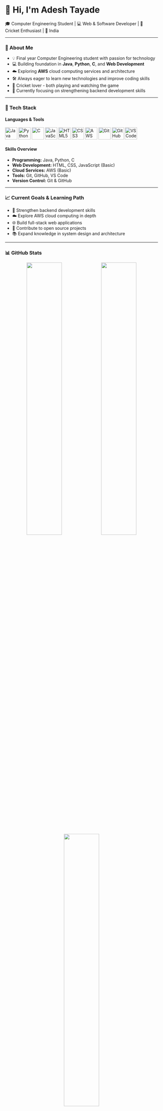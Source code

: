 # 👋 Hi, I'm Adesh Tayade
🎓 Computer Engineering Student | 💻 Web & Software Developer | 🏏 Cricket Enthusiast | 📍 India

---

### 🚀 About Me
- 💡 Final year Computer Engineering student with passion for technology
- 💻 Building foundation in **Java**, **Python**, **C**, and **Web Development**
- ☁️ Exploring **AWS** cloud computing services and architecture
- 🛠️ Always eager to learn new technologies and improve coding skills
- 🏏 Cricket lover - both playing and watching the game
- 🌱 Currently focusing on strengthening backend development skills

---

### 🧰 Tech Stack

#### Languages & Tools
<p>
  <img src="https://cdn.jsdelivr.net/gh/devicons/devicon/icons/java/java-original.svg" width="40" alt="Java"/>
  <img src="https://cdn.jsdelivr.net/gh/devicons/devicon/icons/python/python-original.svg" width="40" alt="Python"/>
  <img src="https://cdn.jsdelivr.net/gh/devicons/devicon/icons/c/c-original.svg" width="40" alt="C"/>
  <img src="https://cdn.jsdelivr.net/gh/devicons/devicon/icons/javascript/javascript-original.svg" width="40" alt="JavaScript"/>
  <img src="https://cdn.jsdelivr.net/gh/devicons/devicon/icons/html5/html5-original.svg" width="40" alt="HTML5"/>
  <img src="https://cdn.jsdelivr.net/gh/devicons/devicon/icons/css3/css3-original.svg" width="40" alt="CSS3"/>
  <img src="https://cdn.jsdelivr.net/gh/devicons/devicon/icons/amazonwebservices/amazonwebservices-original.svg" width="40" alt="AWS"/>
  <img src="https://cdn.jsdelivr.net/gh/devicons/devicon/icons/git/git-original.svg" width="40" alt="Git"/>
  <img src="https://cdn.jsdelivr.net/gh/devicons/devicon/icons/github/github-original.svg" width="40" alt="GitHub"/>
  <img src="https://cdn.jsdelivr.net/gh/devicons/devicon/icons/vscode/vscode-original.svg" width="40" alt="VS Code"/>
</p>

#### Skills Overview
- **Programming:** Java, Python, C
- **Web Development:** HTML, CSS, JavaScript (Basic)
- **Cloud Services:** AWS (Basic)
- **Tools:** Git, GitHub, VS Code
- **Version Control:** Git & GitHub

---

### 📈 Current Goals & Learning Path
- 🎯 Strengthen backend development skills
- ☁️ Explore AWS cloud computing in depth
- 🌐 Build full-stack web applications
- 🤝 Contribute to open source projects
- 📚 Expand knowledge in system design and architecture

---

### 📊 GitHub Stats
<p align="center">
  <img src="https://github-readme-stats.vercel.app/api?username=adesh-tayade&show_icons=true&theme=radical" width="48%" />
  <img src="https://github-readme-streak-stats.herokuapp.com/?user=adesh-tayade&theme=radical" width="48%" />
</p>

<p align="center">
  <img src="https://github-readme-stats.vercel.app/api/top-langs/?username=adesh-tayade&layout=compact&theme=radical" width="48%" />
</p>

---

### 🏏 Fun Facts
- 🏏 Passionate cricket player and enthusiast
- 💻 Love solving coding challenges in free time
- 🌱 Always learning something new in tech
- 🎯 Goal-oriented and driven by curiosity

---

### 📫 Connect with Me
- 📧 **Email:** [atayade241@gmail.com]
- 💼 **LinkedIn:** [www.linkedin.com/in/adesh-tayade-80a138291]
- 🖥️ **GitHub:** [https://github.com/Adesh]




---

### 💭 Quote
*"Keep learning. Keep building. Keep growing."*

---

**Thanks for visiting my profile! 😊**  
*Feel free to explore my repositories and connect with me!*
